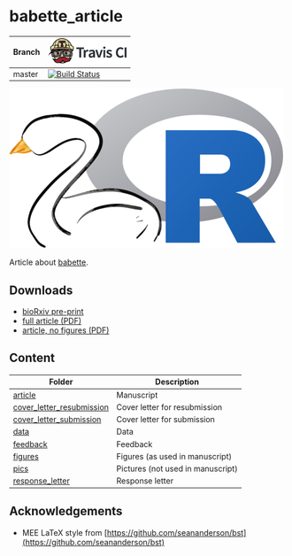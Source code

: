 # babette_article

Branch|[![Travis CI logo](pics/TravisCI.png)](https://travis-ci.org)
---|---
master|[![Build Status](https://travis-ci.org/richelbilderbeek/babette_article.svg?branch=master)](https://travis-ci.org/richelbilderbeek/babette_article)

![](pics/babette_logo.png)

Article about [babette](https://github.com/richelbilderbeek/babette).

## Downloads

 * [bioRxiv pre-print](https://doi.org/10.1101/271866)
 * [full article (PDF)](article/article_full.pdf)
 * [article, no figures (PDF)](article/article.pdf)

## Content

Folder|Description
---|---
[article](article/README.md)|Manuscript
[cover_letter_resubmission](cover_letter_resubmission/README.md)|Cover letter for resubmission
[cover_letter_submission](cover_letter_submission/README.md)|Cover letter for submission
[data](data/README.md)|Data
[feedback](feedback/README.md)|Feedback
[figures](figures/README.md)|Figures (as used in manuscript)
[pics](pics/README.md)|Pictures (not used in manuscript)
[response_letter](response_letter/README.md)|Response letter

## Acknowledgements

 * MEE LaTeX style from [https://github.com/seananderson/bst](https://github.com/seananderson/bst)

